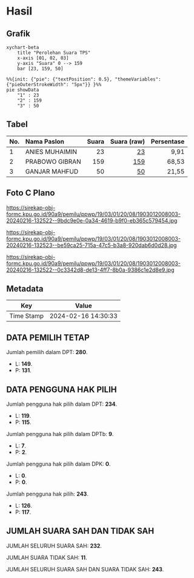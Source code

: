# Hasil

## Grafik

```mermaid
xychart-beta
    title "Perolehan Suara TPS"
    x-axis [01, 02, 03]
    y-axis "Suara" 0 --> 159
    bar [23, 159, 50]
```

```mermaid
%%{init: {"pie": {"textPosition": 0.5}, "themeVariables": {"pieOuterStrokeWidth": "5px"}} }%%
pie showData
    "1" : 23
    "2" : 159
    "3" : 50
```

## Tabel

| No. | Nama Paslon    | Suara | Suara (raw) | Persentase |
|:--- |:-------------- | -----:| -----------:| ----------:|
| 1   | ANIES MUHAIMIN | 23    | [23][p-1]   | 9,91       |
| 2   | PRABOWO GIBRAN | 159   | [159][p-2]  | 68,53      |
| 3   | GANJAR MAHFUD  | 50    | [50][p-3]   | 21,55      |


[p-1]: https://github.com/gigit-pemilu/pemilu-2024-19-kepulauan-bangka-belitung/blob/main/pilpres/hitung-suara/sub/19-kepulauan-bangka-belitung/sub/03-bangka-selatan/sub/01-toboali/sub/2008-rias/sub/003-tps/sub/paslon-1.txt
[p-2]: https://github.com/gigit-pemilu/pemilu-2024-19-kepulauan-bangka-belitung/blob/main/pilpres/hitung-suara/sub/19-kepulauan-bangka-belitung/sub/03-bangka-selatan/sub/01-toboali/sub/2008-rias/sub/003-tps/sub/paslon-2.txt
[p-3]: https://github.com/gigit-pemilu/pemilu-2024-19-kepulauan-bangka-belitung/blob/main/pilpres/hitung-suara/sub/19-kepulauan-bangka-belitung/sub/03-bangka-selatan/sub/01-toboali/sub/2008-rias/sub/003-tps/sub/paslon-3.txt

## Foto C Plano

https://sirekap-obj-formc.kpu.go.id/90a9/pemilu/ppwp/19/03/01/20/08/1903012008003-20240216-132522--9bdc9e0e-0a34-4619-b9f0-eb365c579454.jpg

https://sirekap-obj-formc.kpu.go.id/90a9/pemilu/ppwp/19/03/01/20/08/1903012008003-20240216-132523--be59ca25-715a-47c5-b3a8-920dab6d0d28.jpg

https://sirekap-obj-formc.kpu.go.id/90a9/pemilu/ppwp/19/03/01/20/08/1903012008003-20240216-132522--0c3342d8-de13-4ff7-8b0a-9386c1e2d8e9.jpg


## Metadata

| Key        | Value               |
| ---------- | ------------------- |
| Time Stamp | 2024-02-16 14:30:33 |


## DATA PEMILIH TETAP

Jumlah pemilih dalam DPT: **280**.
 * L: **149**.
 * P: **131**.

## DATA PENGGUNA HAK PILIH

Jumlah pengguna hak pilih dalam DPT: **234**.
 * L: **119**.
 * P: **115**.

Jumlah pengguna hak pilih dalam DPTb: **9**.
 * L: **7**.
 * P: **2**.

Jumlah pengguna hak pilih dalam DPK: **0**.
 * L: **0**.
 * P: **0**.

Jumlah pengguna hak pilih: **243**.
 * L: **126**.
 * P: **117**.

## JUMLAH SUARA SAH DAN TIDAK SAH

JUMLAH SELURUH SUARA SAH: **232**.

JUMLAH SUARA TIDAK SAH: **11**.

JUMLAH SELURUH SUARA SAH DAN SUARA TIDAK SAH: **243**.


